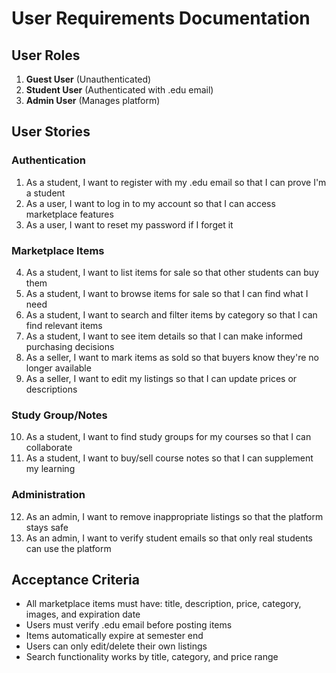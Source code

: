 # User Requirements Documentation

## User Roles

1. **Guest User** (Unauthenticated)
2. **Student User** (Authenticated with .edu email)
3. **Admin User** (Manages platform)

## User Stories

### Authentication
1. As a student, I want to register with my .edu email so that I can prove I'm a student
2. As a user, I want to log in to my account so that I can access marketplace features
3. As a user, I want to reset my password if I forget it

### Marketplace Items
4. As a student, I want to list items for sale so that other students can buy them
5. As a student, I want to browse items for sale so that I can find what I need
6. As a student, I want to search and filter items by category so that I can find relevant items
7. As a student, I want to see item details so that I can make informed purchasing decisions
8. As a seller, I want to mark items as sold so that buyers know they're no longer available
9. As a seller, I want to edit my listings so that I can update prices or descriptions

### Study Group/Notes
10. As a student, I want to find study groups for my courses so that I can collaborate
11. As a student, I want to buy/sell course notes so that I can supplement my learning

### Administration
12. As an admin, I want to remove inappropriate listings so that the platform stays safe
13. As an admin, I want to verify student emails so that only real students can use the platform

## Acceptance Criteria

- All marketplace items must have: title, description, price, category, images, and expiration date
- Users must verify .edu email before posting items
- Items automatically expire at semester end
- Users can only edit/delete their own listings
- Search functionality works by title, category, and price range
